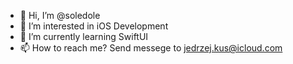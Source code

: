 - 👋 Hi, I’m @soledole
- 👀 I’m interested in iOS Development
- 🌱 I’m currently learning SwiftUI
- 📫 How to reach me? Send messege to jedrzej.kus@icloud.com
